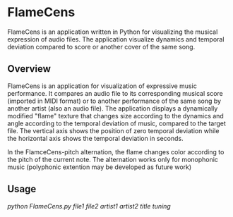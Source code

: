 # FlameCens



FlameCens is an application written in Python for visualizing the musical expression of audio files. The application visualize dynamics and temporal deviation compared to score or another cover of the same song.


## Overview
FlameCens is an application for visualization of expressive music performance. It compares an audio file to its corresponding musical score (imported in MIDI format) or to another performance of the same song by another artist (also an audio file). The application displays a dynamically modified "flame" texture that changes size according to the dynamics and angle according to the temporal deviation of music, compared to the target file. The vertical axis shows the position of zero temporal deviation while the horizontal axis shows the temporal deviation in seconds.

In the FlamceCens-pitch alternation, the flame changes color according to the pitch of the current note. The alternation works only for monophonic music (polyphonic extention may be developed as future work)


## Usage

*python FlameCens.py file1 file2 artist1 artist2 title tuning*
